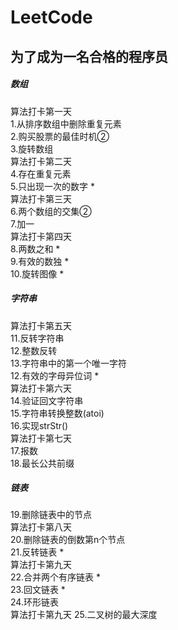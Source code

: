 # LeetCode
## 为了成为一名合格的程序员
##### 数组
算法打卡第一天<br/>
1.从排序数组中删除重复元素<br/>
2.购买股票的最佳时机②<br/>
3.旋转数组<br/>
算法打卡第二天<br/>
4.存在重复元素<br/>
5.只出现一次的数字 *<br/>
算法打卡第三天<br/>
6.两个数组的交集②<br/>
7.加一<br/>
算法打卡第四天<br/>
8.两数之和 *<br/>
9.有效的数独 *<br/>
10.旋转图像 *<br/>
##### 字符串
算法打卡第五天<br/>
11.反转字符串<br/>
12.整数反转<br/>
13.字符串中的第一个唯一字符<br/>
12.有效的字母异位词 *<br/>
算法打卡第六天<br/>
14.验证回文字符串<br/>
15.字符串转换整数(atoi)<br/>
16.实现strStr()<br/>
算法打卡第七天<br/>
17.报数<br/>
18.最长公共前缀<br/>
##### 链表
19.删除链表中的节点<br/>
算法打卡第八天<br/>
20.删除链表的倒数第n个节点<br/>
21.反转链表 *<br/>
算法打卡第九天<br/>
22.合并两个有序链表 *<br/>
23.回文链表 *<br/>
24.环形链表<br/>
算法打卡第九天
25.二叉树的最大深度<br/>